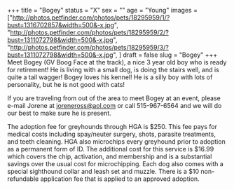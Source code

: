 +++
title = "Bogey"
status = "X"
sex = ""
age = "Young"
images = ["http://photos.petfinder.com/photos/pets/18295959/1/?bust=1316702857&width=500&-x.jpg",
"http://photos.petfinder.com/photos/pets/18295959/2/?bust=1311072798&width=500&-x.jpg",
"http://photos.petfinder.com/photos/pets/18295959/3/?bust=1311072798&width=500&-x.jpg",
]
draft = false
slug = "Bogey"
+++
Meet Bogey (GV Boog Face at the track), a nice 3 year old boy who is ready for retirement!  He is living with a small dog, is doing the stairs well, and is quite a tail wagger!  Bogey loves his kennel! He is a silly boy with lots of personality, but he is not good with cats!


If you are traveling from out of the area to meet Bogey at an event, please e-mail Jorene at joreneross@aol.com or call 515-967-6564 and we will do our best to make sure he is present.

The adoption fee for greyhounds through HGA is $250. This fee pays for medical costs including spay/neuter surgery, shots, parasite treatments, and teeth cleaning. HGA also microchips every greyhound prior to adoption as a permanent form of ID. The additional cost for this service is $16.99 which covers the chip, activation, and membership and is a substantial savings over the usual cost for microchipping. Each dog also comes with a special sighthound collar and leash set and muzzle. There is a $10 non-refundable application fee that is applied to an approved adoption.

